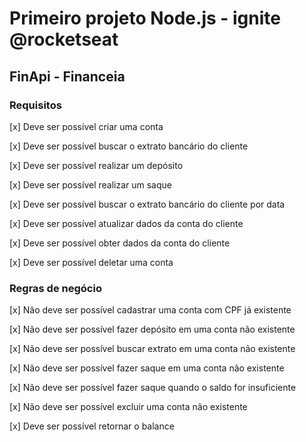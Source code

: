 # Primeiro projeto Node.js - ignite @rocketseat
## FinApi - Financeia
### Requisitos
[x] Deve ser possível criar uma conta

[x] Deve ser possível buscar o extrato bancário do cliente

[x] Deve ser possível realizar um depósito

[x] Deve ser possível realizar um saque

[x] Deve ser possível buscar o extrato bancário do cliente por data

[x] Deve ser possível atualizar dados da conta do cliente

[x] Deve ser possível obter dados da conta do cliente

[x] Deve ser possível deletar uma conta

### Regras de negócio
[x] Não deve ser possível cadastrar uma conta com CPF já existente

[x] Não deve ser possível fazer depósito em uma conta não existente

[x] Não deve ser possível buscar extrato em uma conta não existente 

[x] Não deve ser possível fazer saque em uma conta não existente

[x] Não deve ser possível fazer saque quando o saldo for insuficiente

[x] Não deve ser possível excluir uma conta não existente

[x] Deve ser possível retornar o balance

